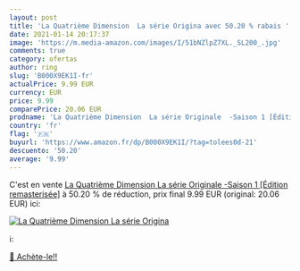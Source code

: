```yaml
---
layout: post
title: 'La Quatrième Dimension  La série Origina avec 50.20 % rabais '
date: 2021-01-14 20:17:37
image: 'https://m.media-amazon.com/images/I/51bNZlpZ7XL._SL200_.jpg'
comments: true
category: ofertas
author: ring
slug: 'B000X9EK1I-fr'
actualPrice: 9.99 EUR
currency: EUR
price: 9.99
comparePrice: 20.06 EUR
prodname: 'La Quatrième Dimension  La série Originale  -Saison 1 [Édition remasterisée]'
country: 'fr'
flag: '🇫🇷'
buyurl: 'https://www.amazon.fr/dp/B000X9EK1I/?tag=tolees0d-21'
descuento: '50.20'
average: '9.99'
---
```


C'est en vente [La Quatrième Dimension  La série Originale  -Saison 1 [Édition remasterisée]](https://www.amazon.fr/dp/B000X9EK1I/?tag=tolees0d-21)  à  50.20 % de réduction, prix final  9.99 EUR (original: 20.06 EUR) ici:

[![La Quatrième Dimension  La série Origina](https://m.media-amazon.com/images/I/51bNZlpZ7XL._SL200_.jpg)](https://www.amazon.fr/dp/B000X9EK1I/?tag=tolees0d-21)

ℹ️:


[🛒 Achète-le!!](https://www.amazon.fr/dp/B000X9EK1I/?tag=tolees0d-21)
